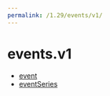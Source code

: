 ```yaml
---
permalink: /1.29/events/v1/
---
```


# events.v1



* [event](event.md)
* [eventSeries](eventSeries.md)